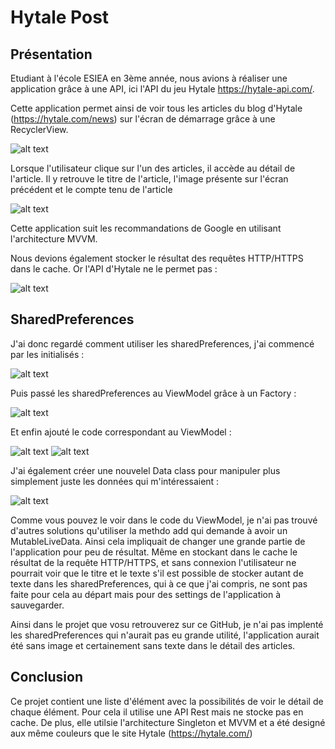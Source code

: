 # Hytale Post

## Présentation

Etudiant à l'école ESIEA en 3ème année, nous avions à réaliser une application grâce à une API, ici l'API du jeu Hytale https://hytale-api.com/.

Cette application permet ainsi de voir tous les articles du blog d'Hytale (https://hytale.com/news) sur l'écran de démarrage grâce à une RecyclerView.

 ![alt text](https://github.com/Ilryss-Lurgorg/HytalePosts/blob/master/pictures/GlobalView.jpg)

Lorsque l'utilisateur clique sur l'un des articles, il accède au détail de l'article. Il y retrouve le titre de l'article, l'image présente sur l'écran précédent et le compte tenu de l'article

 ![alt text](https://github.com/Ilryss-Lurgorg/HytalePosts/blob/master/pictures/DetailView.jpg)

Cette application suit les recommandations de Google en utilisant l'architecture MVVM.

Nous devions également stocker le résultat des requêtes HTTP/HTTPS dans le cache. Or l'API d'Hytale ne le permet pas :

![alt text](https://github.com/Ilryss-Lurgorg/HytalePosts/blob/master/pictures/PostManCapture.PNG)

## SharedPreferences

J'ai donc regardé comment utiliser les sharedPreferences, j'ai commencé par les initialisés :

![alt text](https://github.com/Ilryss-Lurgorg/HytalePosts/blob/master/pictures/FragmentSharedPreferences.PNG)

Puis passé les sharedPreferences au ViewModel grâce à un Factory :

![alt text](https://github.com/Ilryss-Lurgorg/HytalePosts/blob/master/pictures/ViewModelFactorySharedPreferences.PNG)

Et enfin ajouté le code correspondant au ViewModel :

![alt text](https://github.com/Ilryss-Lurgorg/HytalePosts/blob/master/pictures/ViewModelSharedPreferences.PNG)
![alt text](https://github.com/Ilryss-Lurgorg/HytalePosts/blob/master/pictures/ViewModelSharedPreferencesNext.PNG)

J'ai également créer une nouvelel Data class pour manipuler plus simplement juste les données qui m'intéressaient :

![alt text](https://github.com/Ilryss-Lurgorg/HytalePosts/blob/master/pictures/NewDataClassSharedPreferences.PNG)

Comme vous pouvez le voir dans le code du ViewModel, je n'ai pas trouvé d'autres solutions qu'utiliser la methdo add qui demande à avoir un MutableLiveData. Ainsi cela impliquait de changer une grande partie de l'application pour peu de résultat. Même en stockant dans le cache le résultat de la requête HTTP/HTTPS, et sans connexion l'utilisateur ne pourrait voir que le titre et le texte s'il est possible de stocker autant de texte dans les sharedPreferences, qui à ce que j'ai compris, ne sont pas faite pour cela au départ mais pour des settings de l'application à sauvegarder.

Ainsi dans le projet que vosu retrouverez sur ce GitHub, je n'ai pas implenté les sharedPreferences qui n'aurait pas eu grande utilité, l'application aurait été sans image et certainement sans texte dans le détail des articles.

## Conclusion

Ce projet contient une liste d'élément avec la possibilités de voir le détail de chaque élément. Pour cela il utilise une API Rest mais ne stocke pas en cache. De plus, elle utilsie l'architecture Singleton et MVVM et a été designé aux même couleurs que le site Hytale (https://hytale.com/)
